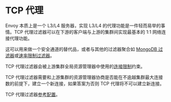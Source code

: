 # TCP 代理

Envoy 本质上是一个 L3/L4 服务器，实现 L3/L4 的代理功能是一件轻而易举的事情。TCP 代理过滤器可以在下游的客户端与上游的集群间实现最基本的 1:1 网络连接代理功能。

这可以用来做一个安全通道的替代品，或者与其他的过滤器聚合如 [MongoDB 过滤器](mongo.md#arch-overview-mongo)或[速率限制过滤器](../../configuration/network_filters/rate_limit_filter.md#config-network-filters-rate-limit)。

TCP 代理过滤器会被上游集群全局资源管理器中使用的[连接限制](../../api-v1/cluster_manager/cluster_circuit_breakers.md#config-cluster-manager-cluster-circuit-breakers-max-connections)约束。

TCP 代理过滤器需要和上游集群的资源管理器协商是否能在不逾越集群最大连接数的前提下，建立一个新连接，如果答案为否则 TCP 代理将不可以建立新连接。

TCP 代理过滤器[参考配置](../../configuration/network_filters/tcp_proxy_filter.md#config-network-filters-tcp-proxy)。